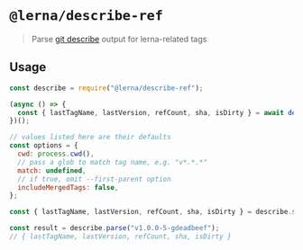 # `@lerna/describe-ref`

> Parse [git describe][] output for lerna-related tags

## Usage

```js
const describe = require("@lerna/describe-ref");

(async () => {
  const { lastTagName, lastVersion, refCount, sha, isDirty } = await describe();
})();

// values listed here are their defaults
const options = {
  cwd: process.cwd(),
  // pass a glob to match tag name, e.g. "v*.*.*"
  match: undefined,
  // if true, omit --first-parent option
  includeMergedTags: false,
};

const { lastTagName, lastVersion, refCount, sha, isDirty } = describe.sync(options);

const result = describe.parse("v1.0.0-5-gdeadbeef");
// { lastTagName, lastVersion, refCount, sha, isDirty }
```

[git describe]: https://git-scm.com/docs/git-describe
